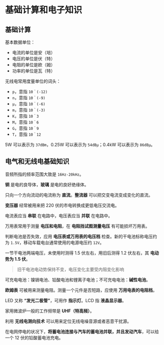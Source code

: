 # 基础计算和电子知识

## 基础计算

基本数据单位：

* 电流的单位是安（培）
* 电压的单位是伏（特）
* 电阻的单位是欧（姆）
* 功率的单位是瓦（特）

无线电常用度量单位的词头：

* `p`，意指 `10＾(-12)`
* `n`，意指 `10＾(-9)`
* `μ`，意指 `10＾(-6)`
* `m`，意指 `10＾(-3)`
* `K`，意指 `10＾3`
* `M`，意指 `10＾6`
* `G`，意指 `10＾9`
* `T`，意指 `10＾12`

5W 可以表示为 `37dBm`，0.25W 可以表示为 `54dBμ`；0.4kW 可以表示为 `86dBμ`。

## 电气和无线电基础知识

音频所指的频率范围大致是 `16Hz-20kHz`。

**铜** 是电的良导体，**玻璃** 是电的良好绝缘体。

只向一个方向流动的电流称为 **直流**。**整流器** 可以把交变电流变成变化的直流。

**变压器** 经常被用来把 220 伏的市电转换成更低电压交流电。

电流表应当 **串联** 在电路中，电压表应当 **并联** 在电路中。

万用表常用于测量 **电压和电阻**，在 **电阻挡试图测量电压** 有可能损坏万用表。

判断电池是否失效，应用 **电压表或万用表的电压档** 检查。新的干电池标称电压约为 `1.5V`，移动车载电台通常使用的电源电压约 `12V`。

一节干电池两端电压，未使用时测得 1.5 伏左右，用旧后测得 1.2 伏左右，其 **电动势为 1.5 伏**。

> 旧干电池电动势保持不变，电压变化主要受内阻变化影响

可充电电池：镍镉电池、铅酸电池和锂离子电池；不可充电电池：**碱性电池**。

**欧姆表** 可被用来测量电阻。测量一个元件是否短路，应使用 **万用电表的电阻档**。

LED 又称 **“发光二极管”**，可用作 **指示灯**。LCD 指 **液晶显示器**。

家用微波炉一般的工作频带是 **UHF（特高频）**。

利用 **无线电测向技术** 可以用来定位无线电噪音源或者恶意干扰源。

在电网停电的状况下，**将蓄电池连接与汽车的蓄电池并联，并且发动汽车**，可以给一个 12 伏的铅酸蓄电池充电。
